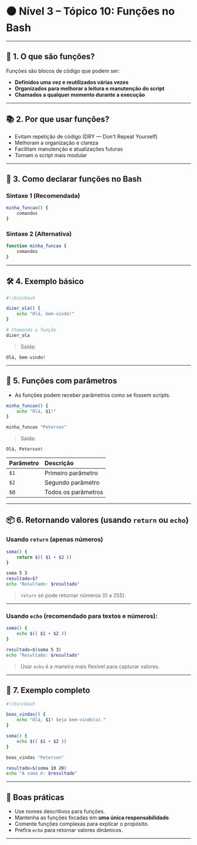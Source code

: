 
# 🟠 Nível 3 – Tópico 10: Funções no Bash

---

## 📖 1. O que são funções?

Funções são blocos de código que podem ser:

- **Definidos uma vez e reutilizados várias vezes**
- **Organizados para melhorar a leitura e manutenção do script**
- **Chamados a qualquer momento durante a execução**

---

## 📚 2. Por que usar funções?

- Evitam repetição de código (DRY — Don't Repeat Yourself)
- Melhoram a organização e clareza
- Facilitam manutenção e atualizações futuras
- Tornam o script mais modular

---

## 📌 3. Como declarar funções no Bash

### Sintaxe 1 (Recomendada)

```bash
minha_funcao() {
    comandos
}
```

### Sintaxe 2 (Alternativa)

```bash
function minha_funcao {
    comandos
}
```

---

## 🛠️ 4. Exemplo básico

```bash
#!/bin/bash

dizer_ola() {
    echo "Olá, bem-vindo!"
}

# Chamando a função
dizer_ola
```

> Saída:
```
Olá, bem-vindo!
```

---

## 🎒 5. Funções com parâmetros

- As funções podem receber parâmetros como se fossem scripts.

```bash
minha_funcao() {
    echo "Olá, $1!"
}

minha_funcao "Peterson"
```

> Saída:
```
Olá, Peterson!
```

| Parâmetro | Descrição |
|:---|:---|
| `$1` | Primeiro parâmetro |
| `$2` | Segundo parâmetro |
| `$@` | Todos os parâmetros |

---

## 📦 6. Retornando valores (usando `return` ou `echo`)

### Usando `return` (apenas números)

```bash
soma() {
    return $(( $1 + $2 ))
}

soma 5 3
resultado=$?
echo "Resultado: $resultado"
```

> `return` só pode retornar números (0 a 255).

---

### Usando `echo` (recomendado para textos e números):

```bash
soma() {
    echo $(( $1 + $2 ))
}

resultado=$(soma 5 3)
echo "Resultado: $resultado"
```

> Usar `echo` é a maneira mais flexível para capturar valores.

---

## 🧠 7. Exemplo completo

```bash
#!/bin/bash

boas_vindas() {
    echo "Olá, $1! Seja bem-vindo(a)."
}

soma() {
    echo $(( $1 + $2 ))
}

boas_vindas "Peterson"

resultado=$(soma 10 20)
echo "A soma é: $resultado"
```

---

## 🎯 Boas práticas

- Use nomes descritivos para funções.
- Mantenha as funções focadas em **uma única responsabilidade**.
- Comente funções complexas para explicar o propósito.
- Prefira `echo` para retornar valores dinâmicos.

---

